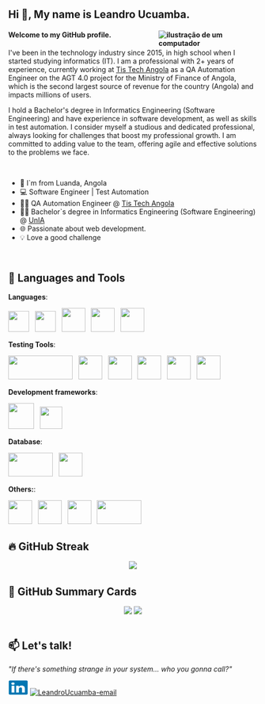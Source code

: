 ## Hi 👋, My name is Leandro Ucuamba.
#### Welcome to my GitHub profile.  <img src="https://raw.githubusercontent.com/MicaelliMedeiros/micaellimedeiros/master/image/computer-illustration.png" alt="ilustração de um computador" min-width="200px" max-width="200px" width="200px" align="right">

I've been in the technology industry since 2015, in high school when I started studying informatics (IT). I am a professional with 2+ years of experience, currently working at <a href="https://www.tistech.co.ao/">Tis Tech Angola</a> as a QA Automation Engineer on the AGT 4.0 project for the Ministry of Finance of Angola, which is the second largest source of revenue for the country (Angola) and impacts millions of users. 

I hold a Bachelor's degree in Informatics Engineering (Software Engineering) and have experience in software development, as well as skills in test automation. I consider myself a studious and dedicated professional, always looking for challenges that boost my professional growth. I am committed to adding value to the team, offering agile and effective solutions to the problems we face.


<br>

- 🔰  I`m from Luanda, Angola
- 💻 Software Engineer | Test Automation
- 👨‍💻 QA Automation Engineer @ <a href="https://www.tistech.co.ao/">Tis Tech Angola</a>
- 👨‍🎓 Bachelor`s degree in Informatics Engineering (Software Engineering) @ <a href="http://197.234.119.70/index.aspx">UnIA</a>
- 🌐 Passionate about web development.
- 💡 Love a good challenge

<br>

## 🧰 Languages and Tools

**Languages**:

[<img src="https://icon.icepanel.io/Technology/svg/HTML5.svg" width="42" height="42">](https://developer.mozilla.org/pt-BR/docs/Web/HTML)  &nbsp; 
[<img src="https://icon.icepanel.io/Technology/svg/CSS3.svg" width="42" height="42">](https://developer.mozilla.org/pt-BR/docs/Web/CSS)  &nbsp; 
[<img src="https://img.icons8.com/color/48/000000/javascript.png" width="48" height="48">](https://www.javascript.com)  &nbsp; 
[<img src="https://img.icons8.com/color/48/000000/typescript.png" width="48" height="48">](https://www.typescriptlang.org/)  &nbsp;
[<img src="https://static-00.iconduck.com/assets.00/java-icon-1511x2048-6ikx8301.png" width="48" height="48">](https://www.java.com)  &nbsp; 

**Testing Tools**:

[<img src="https://upload.wikimedia.org/wikipedia/commons/7/75/Playwright_Logo.svg" width="130" height="48">](https://playwright.dev) &nbsp;
[<img src="https://icon.icepanel.io/Technology/svg/Cypress.svg" width="48" height="48">](https://www.cypress.io)  &nbsp; 
[<img src="https://www.svgrepo.com/show/354321/selenium.svg" width="48" height="48">](https://www.selenium.dev)  &nbsp; 
[<img src="https://icon.icepanel.io/Technology/svg/Cucumber.svg" width="48" height="48">](https://cucumber.io/)  &nbsp; 
[<img src="https://www.svgrepo.com/show/354202/postman-icon.svg" width="48" height="48">](https://www.postman.com)  &nbsp; 
[<img src="https://upload.wikimedia.org/wikipedia/commons/thumb/e/ef/K6-logo.svg/1200px-K6-logo.svg.png" width="48" height="48">](https://k6.io)  &nbsp;

**Development frameworks**:

[<img src="https://icon.icepanel.io/Technology/svg/Angular.svg" width="52" height="52">](https://angular.dev/) &nbsp;
[<img src="https://icon.icepanel.io/Technology/svg/Spring.svg" width="45" height="45">](https://spring.io/) &nbsp;

**Database**:  

[<img src="https://www.vectorlogo.zone/logos/mysql/mysql-official.svg" width="90" height="48">](https://www.mysql.com)  &nbsp; 
[<img src="https://upload.wikimedia.org/wikipedia/commons/thumb/2/29/Postgresql_elephant.svg/1200px-Postgresql_elephant.svg.png" width="48" height="48">](https://www.postgresql.org)  &nbsp; 

**Others:**:

[<img src="https://icon.icepanel.io/Technology/svg/GitHub-Actions.svg" width="48" height="48">](https://github.com/actions) &nbsp;
[<img src="https://icon.icepanel.io/Technology/svg/GitLab.svg" width="48" height="48">](https://about.gitlab.com/topics/ci-cd/) &nbsp;
[<img src="https://upload.wikimedia.org/wikipedia/commons/thumb/f/fa/Microsoft_Azure.svg/2048px-Microsoft_Azure.svg.png" width="48" height="48">](https://azure.microsoft.com) &nbsp;
[<img src="https://logohistory.net/wp-content/uploads/2023/06/AWS-Emblem.png" width="90" height="48">](https://aws.amazon.com) &nbsp;

##

## 🔥 GitHub Streak

<div align="center">
  <img src="https://github-readme-streak-stats.herokuapp.com/?user=LeandroUcuamba&theme=tokyonight&hide_border=true" />
</div>

## 🧠 GitHub Summary Cards
<div align="center">
  <img src="https://github-profile-summary-cards.vercel.app/api/cards/stats?username=LeandroUcuamba&theme=tokyonight" />
  <img src="https://github-profile-summary-cards.vercel.app/api/cards/repos-per-language?username=LeandroUcuamba&theme=tokyonight" />
</div>

<br>

## 📫 Let's talk!

_"If there's something strange in your system... who you gonna call?"_

[<img alt="LeandroUcuamba-linkedin" height="30" width="40" src="https://raw.githubusercontent.com/devicons/devicon/master/icons/linkedin/linkedin-original.svg">](https://www.linkedin.com/in/leandrosantosucuamba/)
[<img alt="LeandroUcuamba-email" height="35" width="35" src="https://icons.iconarchive.com/icons/dtafalonso/android-lollipop/256/Gmail-icon.png">](mailto:leandro.santosucuamba@gmail.com?subject=Contato%20pelo%20Github)
